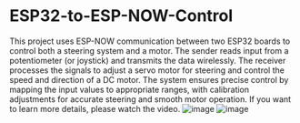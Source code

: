 # ESP32-to-ESP-NOW-Control
This project uses ESP-NOW communication between two ESP32 boards to control both a steering system and a motor. The sender reads input from a potentiometer (or joystick) and transmits the data wirelessly. The receiver processes the signals to adjust a servo motor for steering and control the speed and direction of a DC motor. The system ensures precise control by mapping the input values to appropriate ranges, with calibration adjustments for accurate steering and smooth motor operation.
If you want to learn more details, please watch the video.
![image](https://github.com/user-attachments/assets/0a1d6194-2771-4c25-b33d-186e1e498fee)
![image](https://github.com/user-attachments/assets/92148175-3752-4fdd-90a6-3b1cfa5a3070)

